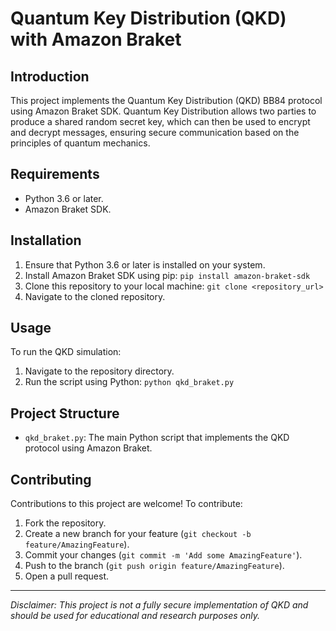 # Quantum Key Distribution (QKD) with Amazon Braket

## Introduction
This project implements the Quantum Key Distribution (QKD) BB84 protocol using Amazon Braket SDK. Quantum Key Distribution allows two parties to produce a shared random secret key, which can then be used to encrypt and decrypt messages, ensuring secure communication based on the principles of quantum mechanics.

## Requirements
- Python 3.6 or later.
- Amazon Braket SDK.

## Installation
1. Ensure that Python 3.6 or later is installed on your system.
2. Install Amazon Braket SDK using pip:
`pip install amazon-braket-sdk`
3. Clone this repository to your local machine:
`git clone <repository_url>`
4. Navigate to the cloned repository.

## Usage
To run the QKD simulation:
1. Navigate to the repository directory.
2. Run the script using Python:
`python qkd_braket.py`

## Project Structure
- `qkd_braket.py`: The main Python script that implements the QKD protocol using Amazon Braket.

## Contributing
Contributions to this project are welcome! To contribute:
1. Fork the repository.
2. Create a new branch for your feature (`git checkout -b feature/AmazingFeature`).
3. Commit your changes (`git commit -m 'Add some AmazingFeature'`).
4. Push to the branch (`git push origin feature/AmazingFeature`).
5. Open a pull request.

---

*Disclaimer: This project is not a fully secure implementation of QKD and should be used for educational and research purposes only.*
